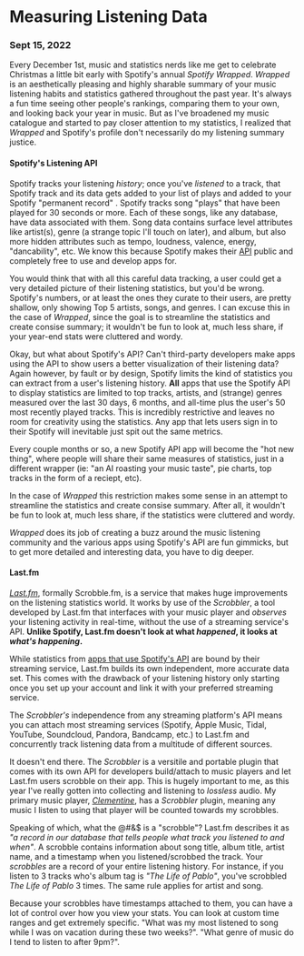 # Measuring Listening Data

### Sept 15, 2022

Every December 1st, music and statistics nerds like me get to celebrate Christmas a little bit early with Spotify's annual *Spotify Wrapped*. *Wrapped* is an aesthetically pleasing and highly sharable summary of your music listening habits and statistics gathered throughout the past year. It's always a fun time seeing other people's rankings, comparing them to your own, and looking back your year in music. But as I've broadened my music catalogue and started to pay closer attention to my statistics, I realized that *Wrapped* and Spotify's profile don't necessarily do my listening summary justice.

#### Spotify's Listening API

Spotify tracks your listening *history*; once you've *listened* to a track, that Spotify track and its data gets added to your list of plays and added to your Spotify "permanent record" . Spotify tracks song "plays" that have been played for 30 seconds or more. Each of these songs, like any database, have data associated with them. Song data contains surface level attributes like artist(s), genre (a strange topic I'll touch on later), and album, but also more hidden attributes such as tempo, loudness, valence, energy, "dancability", etc. We know this because Spotify makes their [API](https://developer.spotify.com/documentation/) public and completely free to use and develop apps for.

You would think that with all this careful data tracking, a user could get a very detailed picture of their listening statistics, but you'd be wrong. Spotify's numbers, or at least the ones they curate to their users, are pretty shallow, only showing Top 5 artists, songs, and genres. I can excuse this in the case of *Wrapped*, since the goal is to streamline the statistics and create consise summary; it wouldn't be fun to look at, much less share, if your year-end stats were cluttered and wordy.

Okay, but what about Spotify's API? Can't third-party developers make apps using the API to show users a better visualization of their listening data? Again however, by fault or by design, Spotify limits the kind of statistics you can extract from a user's listening history. **All** apps that use the Spotify API to display statistics are limited to top tracks, artists, and (strange) genres measured over the last 30 days, 6 months, and all-time plus the user's 50 most recently played tracks. This is incredibly restrictive and leaves no room for creativity using the statistics. Any app that lets users sign in to their Spotify will inevitable just spit out the same metrics.

Every couple months or so, a new Spotify API app will become the "hot new thing", where people will share their same measures of statistics, just in a different wrapper (ie: "an AI roasting your music taste", pie charts, top tracks in the form of a reciept, etc).

In the case of *Wrapped* this restriction makes some sense in an attempt to streamline the statistics and create consise summary. After all, it wouldn't be fun to look at, much less share, if the statistics were cluttered and wordy.

*Wrapped* does its job of creating a buzz around the music listening community and the various apps using Spotify's API are fun gimmicks, but to get more detailed and interesting data, you have to dig deeper.

#### Last.fm

[*Last.fm*](https://www.last.fm/home), formally Scrobble.fm, is a service that makes huge improvements on the listening statistics world. It works by use of the *Scrobbler*, a tool developed by Last.fm that interfaces with your music player and *observes* your listening activity in real-time, without the use of a streaming service's API. **Unlike Spotify, Last.fm doesn't look at what *happened*, it looks at *what's happening*.**

While statistics from [apps that use Spotify's API](https://www.statsforspotify.com/) are bound by their streaming service, Last.fm builds its own independent, more accurate data set. This comes with the drawback of your listening history only starting once you set up your account and link it with your preferred streaming service.

The *Scrobbler's* independence from any streaming platform's API means you can attach most streaming services (Spotify, Apple Music, Tidal, YouTube, Soundcloud, Pandora, Bandcamp, etc.) to Last.fm and concurrently track listening data from a multitude of different sources.

It doesn't end there. The *Scrobbler* is a versitile and portable plugin that comes with its own API for developers build/attach to music players and let Last.fm users scrobble on their app. This is hugely important to me, as this year I've really gotten into collecting and listening to *lossless* audio. My primary music player, [*Clementine*](https://www.clementine-player.org/), has a *Scrobbler* plugin, meaning any music I listen to using that player will be counted towards my scrobbles.

Speaking of which, what the @#&$ is a "scrobble"? Last.fm describes it as *"a record in our database that tells people what track you listened to and when"*. A scrobble contains information about song title, album title, artist name, and a timestamp when you listened/scrobbed the track. Your *scrobbles* are a record of your entire listening history. For instance, if you listen to 3 tracks who's album tag is *"The Life of Pablo"*, you've scrobbled *The Life of Pablo* 3 times. The same rule applies for artist and song.

Because your scrobbles have timestamps attached to them, you can have a lot of control over how you view your stats. You can look at custom time ranges and get extremely specific. "What was my most listened to song while I was on vacation during these two weeks?". "What genre of music do I tend to listen to after 9pm?".

<!-- #### Topsters

Topsters: -->